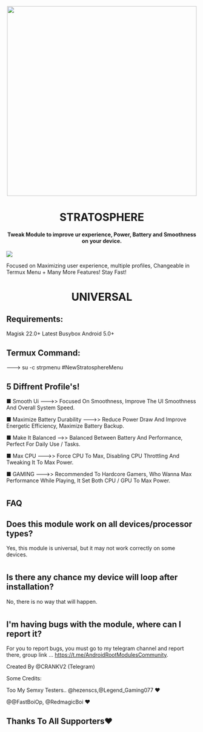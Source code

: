 

 <p align="center"><a href="https://t.me/AndroidRootModulesCommunity"><img src="[https://i.imgur.com/IOUJLXI.mp4](https://imgur.com/zVLFhlJ)" width="500"></a></p>  
 <h1 align="center"><b> STRATOSPHERE </b></h1> 
 <h4 align="center">Tweak Module to improve ur experience, Power, Battery and Smoothness on your device.</h4>

 <a href="https://t.me/AndroidRootModulesCommunity"><img src="https://img.shields.io/badge/Join-Telegram%20Channel-red.svg?logo=Telegram"></a>

Focused on Maximizing user experience, multiple profiles, Changeable in Termux Menu + Many More Features! Stay Fast!

 <h1 align="center"><b> UNIVERSAL </b></h1> 

## Requirements:
Magisk 22.0+
Latest Busybox
Android 5.0+

## Termux Command:
---> su -c strpmenu #NewStratosphereMenu


## 5 Diffrent Profile's!
■ Smooth Ui
--->> Focused On Smoothness, Improve The UI Smoothness And Overall System Speed.

■ Maximize Battery Durability 
--->> Reduce Power Draw And Improve Energetic Efficiency, Maximize Battery Backup.

■ Make It Balanced 
-->> Balanced Between Battery And Performance, Perfect For Daily Use / Tasks.

■ Max CPU
--->> Force CPU To Max, Disabling CPU Throttling And Tweaking It To Max Power.

■ GAMING
--->> Recommended To Hardcore Gamers, Who Wanna Max Performance While Playing, It Set Both CPU / GPU To Max Power.



#
## FAQ

## Does this module work on all devices/processor types? 
Yes, this module is universal, but it may not work correctly on some devices.

#

## Is there any chance my device will loop after installation? 
No, there is no way that will happen.

#

## I'm having bugs with the module, where can I report it? 
For you to report bugs, you must go to my telegram channel and report there, group link ... https://t.me/AndroidRootModulesCommunity.



Created By @CRANKV2 (Telegram)

Some Credits:

Too My Semxy Testers.. 
@hezenscs,@Legend_Gaming077 ❤

@@FastBoiOp, @RedmagicBoi ❤

## Thanks To All Supporters❤️

